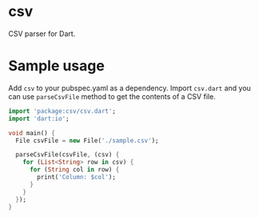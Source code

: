 csv
===

CSV parser for Dart.

Sample usage
============

Add `csv` to your pubspec.yaml as a dependency. Import `csv.dart` and you can use `parseCsvFile` method to get the contents of a CSV file.

```dart
import 'package:csv/csv.dart';
import 'dart:io';

void main() {
  File csvFile = new File('./sample.csv');

  parseCsvFile(csvFile, (csv) {
    for (List<String> row in csv) {
      for (String col in row) {
        print('Column: $col');
      }
    }
  });
}
```